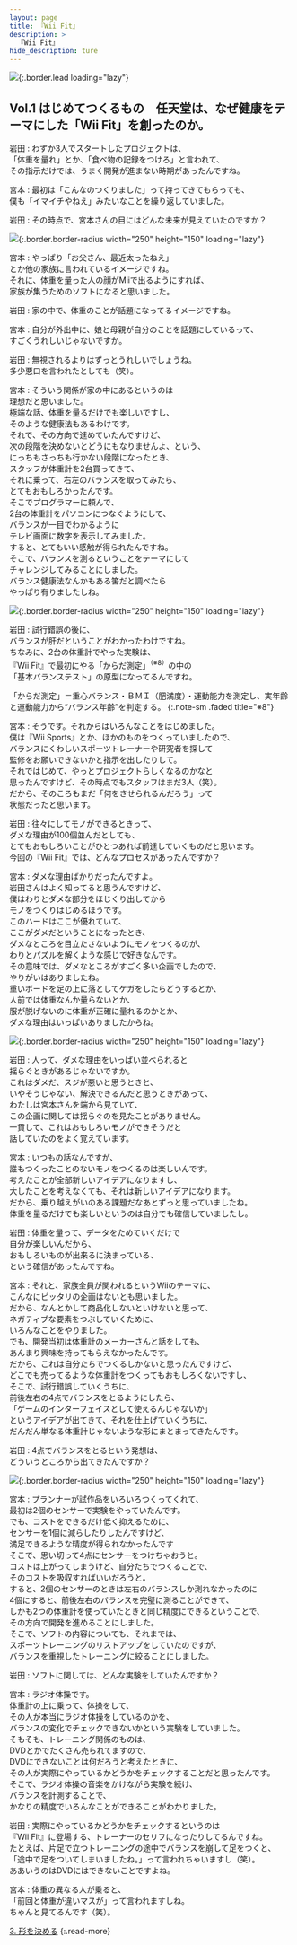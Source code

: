 ```yaml
---
layout: page
title: 『Wii Fit』
description: >
  『Wii Fit』
hide_description: ture
---
```


![](/others/interviews/jp/wii/rfnj/vol1/img/mainvisual.jpg){:.border.lead loading="lazy"}

## Vol.1 はじめてつくるもの　任天堂は、なぜ健康をテーマにした「Wii Fit」を創ったのか。

岩田
: わずか3人でスタートしたプロジェクトは、<br>「体重を量れ」とか、「食べ物の記録をつけろ」と言われて、<br>その指示だけでは、うまく開発が進まない時期があったんですね。

宮本
: 最初は「こんなのつくりました」って持ってきてもらっても、<br>僕も「イマイチやねえ」みたいなことを繰り返していました。

岩田
: その時点で、宮本さんの目にはどんな未来が見えていたのですか？

![](/others/interviews/jp/wii/rfnj/vol1/img/photo3.jpg){:.border.border-radius width="250" height="150" loading="lazy"}

宮本
: やっぱり「お父さん、最近太ったねえ」<br>とか他の家族に言われているイメージですね。<br>それに、体重を量った人の顔がMiiで出るようにすれば、<br>家族が集うためのソフトになると思いました。

岩田
: 家の中で、体重のことが話題になってるイメージですね。

宮本
: 自分が外出中に、娘と母親が自分のことを話題にしているって、<br>すごくうれしいじゃないですか。

岩田
: 無視されるよりはずっとうれしいでしょうね。<br>多少悪口を言われたとしても（笑）。

宮本
: そういう関係が家の中にあるというのは<br>理想だと思いました。<br>極端な話、体重を量るだけでも楽しいですし、<br>そのような健康法もあるわけです。<br>それで、その方向で進めていたんですけど、<br>次の段階を決めないとどうにもなりませんよ、という、<br>にっちもさっちも行かない段階になったとき、<br>スタッフが体重計を2台買ってきて、<br>それに乗って、右左のバランスを取ってみたら、<br>とてもおもしろかったんです。<br>そこでプログラマーに頼んで、<br>2台の体重計をパソコンにつなぐようにして、<br>バランスが一目でわかるように<br>テレビ画面に数字を表示してみました。<br>すると、とてもいい感触が得られたんですね。<br>そこで、バランスを測るということをテーマにして<br>チャレンジしてみることにしました。<br>バランス健康法なんかもある筈だと調べたら<br>やっぱり有りましたしね。

![](/others/interviews/jp/wii/rfnj/vol1/img/photo4.jpg){:.border.border-radius width="250" height="150" loading="lazy"}

岩田
: 試行錯誤の後に、<br>バランスが肝だということがわかったわけですね。<br>ちなみに、2台の体重計でやった実験は、<br>『Wii Fit』で最初にやる「からだ測定」<sup>（※8）</sup>の中の<br>「基本バランステスト」の原型になってるんですね。

「からだ測定」＝重心バランス・ＢＭＩ（肥満度）・運動能力を測定し、実年齢と運動能力から“バランス年齢”を判定する。
{:.note-sm .faded title="※8"}

宮本
: そうです。それからはいろんなことをはじめました。<br>僕は『Wii Sports』とか、ほかのものをつくっていましたので、<br>バランスにくわしいスポーツトレーナーや研究者を探して<br>監修をお願いできないかと指示を出したりして。<br>それではじめて、やっとプロジェクトらしくなるのかなと<br>思ったんですけど、その時点でもスタッフはまだ3人（笑）。<br>だから、そのころもまだ「何をさせられるんだろう」って<br>状態だったと思います。

岩田
: 往々にしてモノができるときって、<br>ダメな理由が100個並んだとしても、<br>とてもおもしろいことがひとつあれば前進していくものだと思います。<br>今回の『Wii Fit』では、どんなプロセスがあったんですか？

宮本
: ダメな理由ばかりだったんですよ。<br>岩田さんはよく知ってると思うんですけど、<br>僕はわりとダメな部分をほじくり出してから<br>モノをつくりはじめるほうです。<br>このハードはここが優れていて、<br>ここがダメだということになったとき、<br>ダメなところを目立たさないようにモノをつくるのが、<br>わりとパズルを解くような感じで好きなんです。<br>その意味では、ダメなところがすごく多い企画でしたので、<br>やりがいはありましたね。<br>重いボードを足の上に落としてケガをしたらどうするとか、<br>人前では体重なんか量らないとか、<br>服が脱げないのに体重が正確に量れるのかとか、<br>ダメな理由はいっぱいありましたからね。

![](/others/interviews/jp/wii/rfnj/vol1/img/photo5.jpg){:.border.border-radius width="250" height="150" loading="lazy"}

岩田
: 人って、ダメな理由をいっぱい並べられると<br>揺らぐときがあるじゃないですか。<br>これはダメだ、スジが悪いと思うときと、<br>いやそうじゃない、解決できるんだと思うときがあって、<br>わたしは宮本さんを端から見ていて、<br>この企画に関しては揺らぐのを見たことがありません。<br>一貫して、これはおもしろいモノができそうだと<br>話していたのをよく覚えています。

宮本
: いつもの話なんですが、<br>誰もつくったことのないモノをつくるのは楽しいんです。<br>考えたことが全部新しいアイデアになりますし、<br>大したことを考えなくても、それは新しいアイデアになります。<br>だから、乗り越えがいのある課題だなあとずっと思っていましたね。<br>体重を量るだけでも楽しいというのは自分でも確信していましたし。

岩田
: 体重を量って、データをためていくだけで<br>自分が楽しいんだから、<br>おもしろいものが出来るに決まっている、<br>という確信があったんですね。

宮本
: それと、家族全員が関われるというWiiのテーマに、<br>こんなにピッタリの企画はないとも思いました。<br>だから、なんとかして商品化しないといけないと思って、<br>ネガティブな要素をつぶしていくために、<br>いろんなことをやりました。<br>でも、開発当初は体重計のメーカーさんと話をしても、<br>あんまり興味を持ってもらえなかったんです。<br>だから、これは自分たちでつくるしかないと思ったんですけど、<br>どこでも売ってるような体重計をつくってもおもしろくないですし、<br>そこで、試行錯誤していくうちに、<br>前後左右の4点でバランスをとるようにしたら、<br>「ゲームのインターフェイスとして使えるんじゃないか」<br>というアイデアが出てきて、それを仕上げていくうちに、<br>だんだん単なる体重計じゃないような形にまとまってきたんです。

岩田
: 4点でバランスをとるという発想は、<br>どういうところから出てきたんですか？

![](/others/interviews/jp/wii/rfnj/vol1/img/photo6.jpg){:.border.border-radius width="250" height="150" loading="lazy"}

宮本
: プランナーが試作品をいろいろつくってくれて、<br>最初は2個のセンサーで実験をやっていたんです。<br>でも、コストをできるだけ低く抑えるために、<br>センサーを1個に減らしたりしたんですけど、<br>満足できるような精度が得られなかったんです<br>そこで、思い切って4点にセンサーをつけちゃおうと。<br>コストは上がってしまうけど、自分たちでつくることで、<br>そのコストを吸収すればいいだろうと。<br>すると、2個のセンサーのときは左右のバランスしか測れなかったのに<br>4個にすると、前後左右のバランスを完璧に測ることができて、<br>しかも2つの体重計を使っていたときと同じ精度にできるということで、<br>その方向で開発を進めることにしました。<br>そこで、ソフトの内容についても、それまでは、<br>スポーツトレーニングのリストアップをしていたのですが、<br>バランスを重視したトレーニングに絞ることにしました。

岩田
: ソフトに関しては、どんな実験をしていたんですか？

宮本
: ラジオ体操です。<br>体重計の上に乗って、体操をして、<br>その人が本当にラジオ体操をしているのかを、<br>バランスの変化でチェックできないかという実験をしていました。<br>そもそも、トレーニング関係のものは、<br>DVDとかでたくさん売られてますので、<br>DVDにできないことは何だろうと考えたときに、<br>その人が実際にやっているかどうかをチェックすることだと思ったんです。<br>そこで、ラジオ体操の音楽をかけながら実験を続け、<br>バランスを計測することで、<br>かなりの精度でいろんなことができることがわかりました。

岩田
: 実際にやっているかどうかをチェックするというのは<br>『Wii Fit』に登場する、トレーナーのセリフになったりしてるんですね。<br>たとえば、片足で立つトレーニングの途中でバランスを崩して足をつくと、<br>「途中で足をついてしまいましたね。」って言われちゃいますし（笑）。<br>ああいうのはDVDにはできないことですよね。

宮本
: 体重の異なる人が乗ると、<br>「前回と体重が違いマスが」って言われますしね。<br>ちゃんと見てるんです（笑）。

[3. 形を決める](3.md)
{:.read-more}

